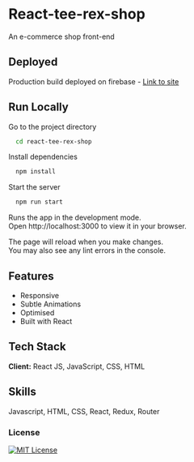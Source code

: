 # React-tee-rex-shop

An e-commerce shop front-end

## Deployed

Production build deployed on firebase - [Link to site](https://)

## Run Locally

Go to the project directory

```bash
  cd react-tee-rex-shop
```

Install dependencies

```bash
  npm install
```

Start the server

```bash
  npm run start
```

Runs the app in the development mode.  
Open http://localhost:3000 to view it in your browser.

The page will reload when you make changes.  
You may also see any lint errors in the console.

## Features

- Responsive
- Subtle Animations
- Optimised
- Built with React

## Tech Stack

**Client:** React JS, JavaScript, CSS, HTML

## Skills

Javascript, HTML, CSS, React, Redux, Router

### License

[![MIT License](https://img.shields.io/badge/License-MIT-green.svg)](https://choosealicense.com/licenses/mit/)
